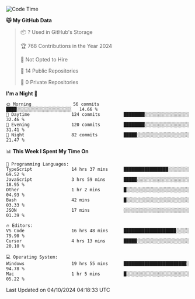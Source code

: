 <!--START_SECTION:waka-->
![Code Time](http://img.shields.io/badge/Code%20Time-6%2C181%20hrs%205%20mins-blue)

**🐱 My GitHub Data** 

> 📦 ? Used in GitHub's Storage 
 > 
> 🏆 768 Contributions in the Year 2024
 > 
> 🚫 Not Opted to Hire
 > 
> 📜 14 Public Repositories 
 > 
> 🔑 0 Private Repositories 
 > 
**I'm a Night 🦉** 

```text
🌞 Morning                56 commits          ████░░░░░░░░░░░░░░░░░░░░░   14.66 % 
🌆 Daytime                124 commits         ████████░░░░░░░░░░░░░░░░░   32.46 % 
🌃 Evening                120 commits         ████████░░░░░░░░░░░░░░░░░   31.41 % 
🌙 Night                  82 commits          █████░░░░░░░░░░░░░░░░░░░░   21.47 % 
```


📊 **This Week I Spent My Time On** 

```text
💬 Programming Languages: 
TypeScript               14 hrs 37 mins      █████████████████░░░░░░░░   69.52 % 
JavaScript               3 hrs 59 mins       █████░░░░░░░░░░░░░░░░░░░░   18.95 % 
Other                    1 hr 2 mins         █░░░░░░░░░░░░░░░░░░░░░░░░   04.93 % 
Bash                     42 mins             █░░░░░░░░░░░░░░░░░░░░░░░░   03.33 % 
JSON                     17 mins             ░░░░░░░░░░░░░░░░░░░░░░░░░   01.39 % 

🔥 Editors: 
VS Code                  16 hrs 48 mins      ████████████████████░░░░░   79.90 % 
Cursor                   4 hrs 13 mins       █████░░░░░░░░░░░░░░░░░░░░   20.10 % 

💻 Operating System: 
Windows                  19 hrs 55 mins      ████████████████████████░   94.78 % 
Mac                      1 hr 5 mins         █░░░░░░░░░░░░░░░░░░░░░░░░   05.22 % 
```


 Last Updated on 04/10/2024 04:18:33 UTC
<!--END_SECTION:waka-->

